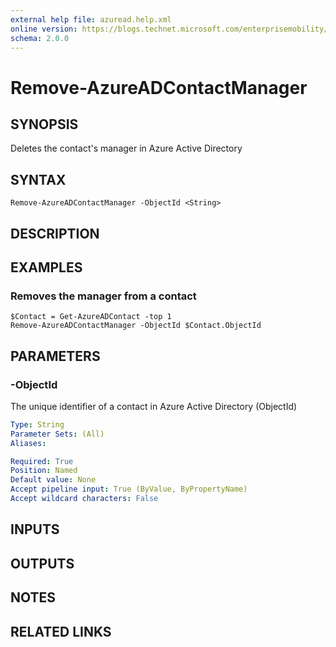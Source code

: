 ```yaml
---
external help file: azuread.help.xml
online version: https://blogs.technet.microsoft.com/enterprisemobility/2016/07/18/azuread-certificate-based-authentication-for-ios-and-android-now-in-preview/
schema: 2.0.0
---
```


# Remove-AzureADContactManager

## SYNOPSIS
Deletes the contact's manager in Azure Active Directory

## SYNTAX

```
Remove-AzureADContactManager -ObjectId <String>
```

## DESCRIPTION

## EXAMPLES

### Removes the manager from a contact
```
$Contact = Get-AzureADContact -top 1
Remove-AzureADContactManager -ObjectId $Contact.ObjectId
```

## PARAMETERS

### -ObjectId
The unique identifier of a contact in Azure Active Directory (ObjectId)

```yaml
Type: String
Parameter Sets: (All)
Aliases: 

Required: True
Position: Named
Default value: None
Accept pipeline input: True (ByValue, ByPropertyName)
Accept wildcard characters: False
```

## INPUTS

## OUTPUTS

## NOTES

## RELATED LINKS

